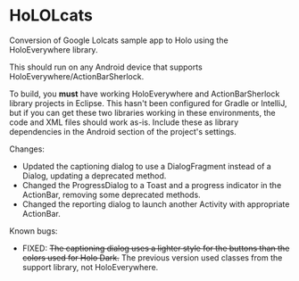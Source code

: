 HoLOLcats
=========

Conversion of Google Lolcats sample app to Holo using the HoloEverywhere library.

This should run on any Android device that supports HoloEverywhere/ActionBarSherlock.

To build, you **must** have working HoloEverywhere and ActionBarSherlock library projects in Eclipse. This hasn't been configured for Gradle or IntelliJ, but if you can get these two libraries working in these environments, the code and XML files should work as-is. Include these as library dependencies in the Android section of the project's settings.


Changes:
- Updated the captioning dialog to use a DialogFragment instead of a Dialog, updating a deprecated method.
- Changed the ProgressDialog to a Toast and a progress indicator in the ActionBar, removing some deprecated methods.
- Changed the reporting dialog to launch another Activity with appropriate ActionBar.

Known bugs:
- FIXED: ~~The captioning dialog uses a lighter style for the buttons than the colors used for Holo Dark.~~ The previous version used classes from the support library, not HoloEverywhere.

